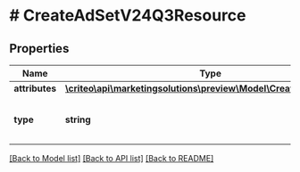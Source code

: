 # # CreateAdSetV24Q3Resource

## Properties

Name | Type | Description | Notes
------------ | ------------- | ------------- | -------------
**attributes** | [**\criteo\api\marketingsolutions\preview\Model\CreateAdSetV24Q3**](CreateAdSetV24Q3.md) |  | [optional]
**type** | **string** | Canonical type name of the entity | [optional]

[[Back to Model list]](../../README.md#models) [[Back to API list]](../../README.md#endpoints) [[Back to README]](../../README.md)
